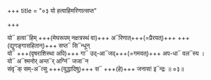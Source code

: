 +++
title = "०३ यो हत्वाहिमरिणात्सप्त"

+++


यो᳓ हत्वा᳓हिम् +++(मेघरूपम् नक्षत्रस्थं वा)+++ अ᳓रिणात्+++(=प्रैरयत्)+++ +++(द्युगङ्गासहितान्)+++ सप्त᳓ सि᳓न्धून्  
यो᳓ +++(वृषराशिस्था अपि)+++ गा᳓ उद्-आ᳓जद्+++(=गमयत्)+++ अप-धा᳓ वल᳓स्य ।  
यो᳓ अ᳓श्मनोर् अन्त᳓र् अग्निं᳓ जजा᳓न  
संवृ᳓क् सम्-अ᳓त्सु +++(युद्धादिषु)+++ स᳓ +++(हे)+++ जनास! इ᳓न्द्रः ॥ ०३॥
